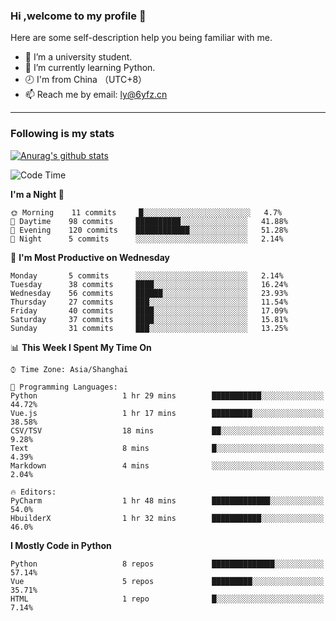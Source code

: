 ### Hi ,welcome to my profile 👋
Here are some self-description help you being familiar with me.
<!--
**liuyunfz/liuyunfz** is a ✨ _special_ ✨ repository because its `README.md` (this file) appears on your GitHub profile.
- 👯 I’m looking to collaborate on ...
- 🤔 I’m looking for help with ...
Here are some ideas to get you started:
-->
- 🏫 I’m a university student.
- 💪 I’m currently learning Python.
- 🕗 I'm from China （UTC+8）
- 📫 Reach me by email: [ly@6yfz.cn](mailto:ly@6yfz.cn)
  
---
### Following is my stats
  
[![Anurag's github stats](https://github-readme-stats.vercel.app/api?username=liuyunfz)](https://github.com/anuraghazra/github-readme-stats)
  
<!--START_SECTION:waka-->
![Code Time](http://img.shields.io/badge/Code%20Time-230%20hrs%2059%20mins-blue)

**I'm a Night 🦉** 

```text
🌞 Morning    11 commits     █░░░░░░░░░░░░░░░░░░░░░░░░   4.7% 
🌆 Daytime    98 commits     ██████████░░░░░░░░░░░░░░░   41.88% 
🌃 Evening    120 commits    ████████████░░░░░░░░░░░░░   51.28% 
🌙 Night      5 commits      ░░░░░░░░░░░░░░░░░░░░░░░░░   2.14%

```
📅 **I'm Most Productive on Wednesday** 

```text
Monday       5 commits      ░░░░░░░░░░░░░░░░░░░░░░░░░   2.14% 
Tuesday      38 commits     ████░░░░░░░░░░░░░░░░░░░░░   16.24% 
Wednesday    56 commits     ██████░░░░░░░░░░░░░░░░░░░   23.93% 
Thursday     27 commits     ███░░░░░░░░░░░░░░░░░░░░░░   11.54% 
Friday       40 commits     ████░░░░░░░░░░░░░░░░░░░░░   17.09% 
Saturday     37 commits     ████░░░░░░░░░░░░░░░░░░░░░   15.81% 
Sunday       31 commits     ███░░░░░░░░░░░░░░░░░░░░░░   13.25%

```


📊 **This Week I Spent My Time On** 

```text
⌚︎ Time Zone: Asia/Shanghai

💬 Programming Languages: 
Python                   1 hr 29 mins        ███████████░░░░░░░░░░░░░░   44.72% 
Vue.js                   1 hr 17 mins        █████████░░░░░░░░░░░░░░░░   38.58% 
CSV/TSV                  18 mins             ██░░░░░░░░░░░░░░░░░░░░░░░   9.28% 
Text                     8 mins              █░░░░░░░░░░░░░░░░░░░░░░░░   4.39% 
Markdown                 4 mins              ░░░░░░░░░░░░░░░░░░░░░░░░░   2.04%

🔥 Editors: 
PyCharm                  1 hr 48 mins        █████████████░░░░░░░░░░░░   54.0% 
HbuilderX                1 hr 32 mins        ███████████░░░░░░░░░░░░░░   46.0%

```

**I Mostly Code in Python** 

```text
Python                   8 repos             ██████████████░░░░░░░░░░░   57.14% 
Vue                      5 repos             █████████░░░░░░░░░░░░░░░░   35.71% 
HTML                     1 repo              █░░░░░░░░░░░░░░░░░░░░░░░░   7.14%

```



<!--END_SECTION:waka-->

